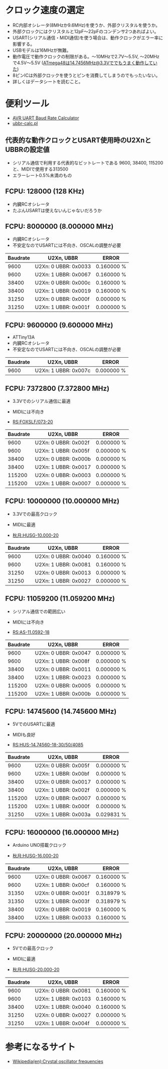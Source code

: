# クロック速度の選定

* RC内部オシレータ(8MHzか9.6MHz)を使うか、外部クリスタルを使うか。
* 外部クロックにはクリスタルと12pF〜22pFのコンデンサ2つあればよい。
* USART(シリアル通信・MIDI通信)を使う場合は、動作クロックがエラー率に影響する。
* USBモデルは16MHzが無難。
* 動作電圧で動作クロックの制限がある。〜10MHzで2.7V〜5.5V, 〜20MHzで4.5V〜5.5V (ATmega48は14.7456MHz@3.3Vででもうまく動作していた)
* 8ピンICは外部クロックを使うとピンを消費してしまうのでもったいない。
* 詳しくはデータシートを読むこと。

# 便利ツール

* [AVR UART Baud Rate Calculator](https://trolsoft.ru/en/uart-calc)
* [ubbr-calc.pl](./ubbr-calc.pl)

## 代表的な動作クロックとUSART使用時のU2XnとUBBRの設定値

* シリアル通信で利用する代表的なビットレートである 9600, 38400, 115200と、MIDIで使用する313500
* エラーレート0.5%未満のもの

## FCPU: 128000 (128 KHz)

* 内臓RCオシレータ
* たぶんUSARTは使えないんじゃないだろうか

## FCPU: 8000000 (8.000000 MHz)

* 内臓RCオシレータ
* 不安定なのでUSARTには不向き、OSCALの調整が必要

 Baudrate | U2Xn, UBBR | ERROR 
----------|------------|-------
9600 | U2Xn: 0 UBBR: 0x0033 | 0.160000 %
9600 | U2Xn: 1 UBBR: 0x0067 | 0.160000 %
38400 | U2Xn: 0 UBBR: 0x000c | 0.160000 %
38400 | U2Xn: 1 UBBR: 0x0019 | 0.160000 %
31250 | U2Xn: 0 UBBR: 0x000f | 0.000000 %
31250 | U2Xn: 1 UBBR: 0x001f | 0.000000 %

## FCPU: 9600000 (9.600000 MHz)

* ATTiny13A
* 内臓RCオシレータ
* 不安定なのでUSARTには不向き、OSCALの調整が必要

 Baudrate | U2Xn, UBBR | ERROR 
----------|------------|-------
9600 | U2Xn: 1 UBBR: 0x007c | 0.000000 %

## FCPU: 7372800 (7.372800 MHz)

* 3.3Vでのシリアル通信に最適
* MIDIには不向き

* [RS:FOXSLF/073-20](https://jp.rs-online.com/web/p/crystal-units/5476193/)

 Baudrate | U2Xn, UBBR | ERROR 
----------|------------|-------
9600 | U2Xn: 0 UBBR: 0x002f | 0.000000 %
9600 | U2Xn: 1 UBBR: 0x005f | 0.000000 %
38400 | U2Xn: 0 UBBR: 0x000b | 0.000000 %
38400 | U2Xn: 1 UBBR: 0x0017 | 0.000000 %
115200 | U2Xn: 0 UBBR: 0x0003 | 0.000000 %
115200 | U2Xn: 1 UBBR: 0x0007 | 0.000000 %

## FCPU: 10000000 (10.000000 MHz)

* 3.3Vでの最高クロック
* MIDIに最適

* [秋月:HUSG-10.000-20](http://akizukidenshi.com/catalog/g/gP-08668/)

 Baudrate | U2Xn, UBBR | ERROR 
----------|------------|-------
9600 | U2Xn: 0 UBBR: 0x0040 | 0.160000 %
9600 | U2Xn: 1 UBBR: 0x0081 | 0.160000 %
31250 | U2Xn: 0 UBBR: 0x0013 | 0.000000 %
31250 | U2Xn: 1 UBBR: 0x0027 | 0.000000 %

## FCPU: 11059200 (11.059200 MHz)

* シリアル通信での範囲広い
* MIDIには不向き

* [RS:AS-11.0592-18](https://jp.rs-online.com/web/p/crystal-units/6936961/)

 Baudrate | U2Xn, UBBR | ERROR 
----------|------------|-------
9600 | U2Xn: 0 UBBR: 0x0047 | 0.000000 %
9600 | U2Xn: 1 UBBR: 0x008f | 0.000000 %
38400 | U2Xn: 0 UBBR: 0x0011 | 0.000000 %
38400 | U2Xn: 1 UBBR: 0x0023 | 0.000000 %
115200 | U2Xn: 0 UBBR: 0x0005 | 0.000000 %
115200 | U2Xn: 1 UBBR: 0x000b | 0.000000 %

## FCPU: 14745600 (14.745600 MHz)

* 5VでのUSARTに最適
* MIDIも良好

* [RS:HUS-14.74560-18-30/50/4085](https://jp.rs-online.com/web/p/crystal-units/6720280/)

 Baudrate | U2Xn, UBBR | ERROR 
----------|------------|-------
9600 | U2Xn: 0 UBBR: 0x005f | 0.000000 %
9600 | U2Xn: 1 UBBR: 0x00bf | 0.000000 %
38400 | U2Xn: 0 UBBR: 0x0017 | 0.000000 %
38400 | U2Xn: 1 UBBR: 0x002f | 0.000000 %
115200 | U2Xn: 0 UBBR: 0x0007 | 0.000000 %
115200 | U2Xn: 1 UBBR: 0x000f | 0.000000 %
31250 | U2Xn: 1 UBBR: 0x003a | 0.029831 %

## FCPU: 16000000 (16.000000 MHz)

* Arduino UNO搭載クロック

* [秋月:HUSG-16.000-20](http://akizukidenshi.com/catalog/g/gP-08671/)

 Baudrate | U2Xn, UBBR | ERROR 
----------|------------|-------
9600 | U2Xn: 0 UBBR: 0x0067 | 0.160000 %
9600 | U2Xn: 1 UBBR: 0x00cf | 0.160000 %
31350 | U2Xn: 0 UBBR: 0x001f | 0.318979 %
31350 | U2Xn: 1 UBBR: 0x003f | 0.318979 %
38400 | U2Xn: 0 UBBR: 0x0019 | 0.160000 %
38400 | U2Xn: 1 UBBR: 0x0033 | 0.160000 %

## FCPU: 20000000 (20.000000 MHz)

* 5Vでの最高クロック
* MIDIに最適 

* [秋月:HUSG-20.000-20](http://akizukidenshi.com/catalog/g/gP-08673/)

 Baudrate | U2Xn, UBBR | ERROR 
----------|------------|-------
9600 | U2Xn: 0 UBBR: 0x0081 | 0.160000 %
9600 | U2Xn: 1 UBBR: 0x0103 | 0.160000 %
38400 | U2Xn: 1 UBBR: 0x0040 | 0.160000 %
31250 | U2Xn: 0 UBBR: 0x0027 | 0.000000 %
31250 | U2Xn: 1 UBBR: 0x004f | 0.000000 %


# 参考になるサイト

* [Wikipedia(en):Crystal oscillator frequencies](https://en.wikipedia.org/wiki/Crystal_oscillator_frequencies)


